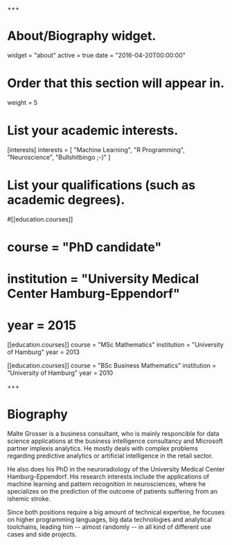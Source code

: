 +++
# About/Biography widget.
widget = "about"
active = true
date = "2016-04-20T00:00:00"

# Order that this section will appear in.
weight = 5

# List your academic interests.
[interests]
  interests = [
    "Machine Learning",
    "R Programming",
    "Neuroscience",
    "Bullshitbingo ;-)"
  ]

# List your qualifications (such as academic degrees).
#[[education.courses]]
#  course = "PhD candidate"
#  institution = "University Medical Center Hamburg-Eppendorf"
#  year = 2015

[[education.courses]]
  course = "MSc Mathematics"
  institution = "University of Hamburg"
  year = 2013

[[education.courses]]
  course = "BSc Business Mathematics"
  institution = "University of Hamburg"
  year = 2010
 
+++

# Biography

Malte Grosser is a business consultant, who is mainly responcible for data science applications at the business intelligence consultancy and Microsoft partner implexis analytics. He mostly deals with complex problems regarding predictive analytics or artificial intelligence in the retail sector.

He also does his PhD in the neuroradiology of the University Medical Center Hamburg-Eppendorf. His research interests include the applications of machine learning and pattern recognition in neurosciences, where he specializes on the prediction of the outcome of patients suffering from an ishemic stroke.

Since both positions require a big amount of technical expertise, he focuses on higher programming languages, big data technologies and analytical toolchains, leading him -- almost randomly -- in all kind of different use cases and side projects.